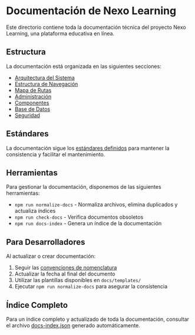 
# Documentación de Nexo Learning

Este directorio contiene toda la documentación técnica del proyecto Nexo Learning, una plataforma educativa en línea.

## Estructura

La documentación está organizada en las siguientes secciones:

- [Arquitectura del Sistema](arquitectura-del-sistema.md)
- [Estructura de Navegación](estructura-navegacion.md)
- [Mapa de Rutas](MAPA_DE_RUTAS.md)
- [Administración](admin/administracion.md)
- [Componentes](components/README.md)
- [Base de Datos](database/README.md)
- [Seguridad](security/README.md)

## Estándares

La documentación sigue los [estándares definidos](DOCUMENTACION.md) para mantener la consistencia y facilitar el mantenimiento.

## Herramientas

Para gestionar la documentación, disponemos de las siguientes herramientas:

- `npm run normalize-docs` - Normaliza archivos, elimina duplicados y actualiza índices
- `npm run check-docs` - Verifica documentos obsoletos
- `npm run docs-index` - Genera un índice de la documentación

## Para Desarrolladores

Al actualizar o crear documentación:

1. Seguir las [convenciones de nomenclatura](DOCUMENTACION.md#convenciones-de-nomenclatura)
2. Actualizar la fecha al final del documento
3. Utilizar las plantillas disponibles en `docs/templates/`
4. Ejecutar `npm run normalize-docs` para asegurar la consistencia

## Índice Completo

Para un índice completo y actualizado de toda la documentación, consultar el archivo [docs-index.json](docs-index.json) generado automáticamente.
